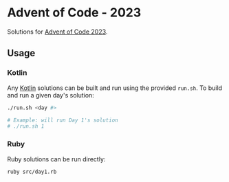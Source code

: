 # Advent of Code - 2023

Solutions for [Advent of Code 2023](https://adventofcode.com/2023).

## Usage

### Kotlin

Any [Kotlin](https://kotlinlang.org/) solutions can be built and run using the
provided `run.sh`. To build and run a given day's solution:

```sh
./run.sh <day #>

# Example: will run Day 1's solution
# ./run.sh 1
```

### Ruby

Ruby solutions can be run directly:

```sh
ruby src/day1.rb
```
